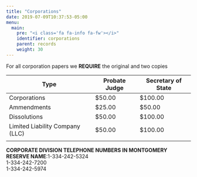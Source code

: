 ```yaml
---
title: "Corporations"
date: 2019-07-09T10:37:53-05:00
menu:
  main:
    pre: "<i class='fa fa-info fa-fw'></i>"
    identifier: corporations
    parent: records
    weight: 30
---
```


For all corporation papers we **REQUIRE** the original and two copies

| Type          | Probate Judge | Secretary of State |
| ------------------------------- | ------ | ------- |
| Corporations                    | $50.00 | $100.00 |
| Ammendments                     | $25.00 |  $50.00 |
| Dissolutions                    | $50.00 | $100.00 |
| Limited Liability Company (LLC) | $50.00 | $100.00 |
|                                 |        |         |

<p class="center">
<b>CORPORATE DIVISION TELEPHONE NUMBERS IN MONTGOMERY</b><br />
<b>RESERVE NAME</b>:1-334-242-5324<br />
1-334-242-7200<br />
1-334-242-5974<br />
</p>
